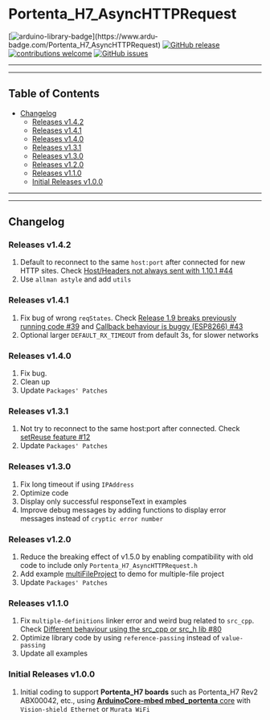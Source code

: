 # Portenta_H7_AsyncHTTPRequest

[![arduino-library-badge](https://www.ardu-badge.com/badge/Portenta_H7_AsyncHTTPRequest.svg?)](https://www.ardu-badge.com/Portenta_H7_AsyncHTTPRequest)
[![GitHub release](https://img.shields.io/github/release/khoih-prog/Portenta_H7_AsyncHTTPRequest.svg)](https://github.com/khoih-prog/Portenta_H7_AsyncHTTPRequest/releases)
[![contributions welcome](https://img.shields.io/badge/contributions-welcome-brightgreen.svg?style=flat)](#Contributing)
[![GitHub issues](https://img.shields.io/github/issues/khoih-prog/Portenta_H7_AsyncHTTPRequest.svg)](http://github.com/khoih-prog/Portenta_H7_AsyncHTTPRequest/issues)

---
---

## Table of Contents

* [Changelog](#changelog)
  * [Releases v1.4.2](#releases-v142)
  * [Releases v1.4.1](#releases-v141)
  * [Releases v1.4.0](#releases-v140)
  * [Releases v1.3.1](#releases-v131)
  * [Releases v1.3.0](#releases-v130)
  * [Releases v1.2.0](#releases-v120)
  * [Releases v1.1.0](#releases-v110)
  * [Initial Releases v1.0.0](#Initial-Releases-v100)

---
---

## Changelog

### Releases v1.4.2

1. Default to reconnect to the same `host:port` after connected for new HTTP sites. Check [Host/Headers not always sent with 1.10.1 #44](https://github.com/khoih-prog/AsyncHTTPRequest_Generic/issues/44)
2. Use `allman astyle` and add `utils`

### Releases v1.4.1

1. Fix bug of wrong `reqStates`. Check [Release 1.9 breaks previously running code #39](https://github.com/khoih-prog/AsyncHTTPRequest_Generic/issues/39) and [Callback behaviour is buggy (ESP8266) #43](https://github.com/khoih-prog/AsyncHTTPRequest_Generic/issues/43)
2. Optional larger `DEFAULT_RX_TIMEOUT` from default 3s, for slower networks

### Releases v1.4.0

1. Fix bug. 
2. Clean up
3. Update `Packages' Patches`

### Releases v1.3.1

1. Not try to reconnect to the same host:port after connected. Check [setReuse feature #12](https://github.com/khoih-prog/AsyncHTTPSRequest_Generic/issues/12)
2. Update `Packages' Patches`

### Releases v1.3.0

1. Fix long timeout if using `IPAddress`
2. Optimize code
3. Display only successful responseText in examples
4. Improve debug messages by adding functions to display error messages instead of `cryptic error number`

### Releases v1.2.0

1. Reduce the breaking effect of v1.5.0 by enabling compatibility with old code to include only `Portenta_H7_AsyncHTTPRequest.h`
2. Add example [multiFileProject](examples/multiFileProject) to demo for multiple-file project
3. Update `Packages' Patches`

### Releases v1.1.0

1. Fix `multiple-definitions` linker error and weird bug related to `src_cpp`. Check [Different behaviour using the src_cpp or src_h lib #80](https://github.com/khoih-prog/ESPAsync_WiFiManager/discussions/80)
2. Optimize library code by using `reference-passing` instead of `value-passing`
3. Update all examples

### Initial Releases v1.0.0

1. Initial coding to support **Portenta_H7 boards** such as Portenta_H7 Rev2 ABX00042, etc., using [**ArduinoCore-mbed mbed_portenta** core](https://github.com/arduino/ArduinoCore-mbed) with `Vision-shield Ethernet` or `Murata WiFi`
